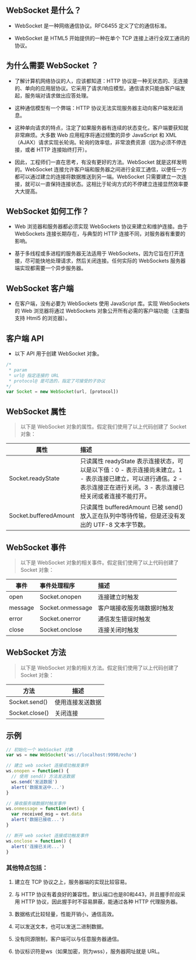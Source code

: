 ## WebSocket 是什么？

- WebSocket 是一种网络通信协议。RFC6455 定义了它的通信标准。

- WebSocket 是 HTML5 开始提供的一种在单个 TCP 连接上进行全双工通讯的协议。

## 为什么需要 WebSocket ？

- 了解计算机网络协议的人，应该都知道：HTTP 协议是一种无状态的、无连接的、单向的应用层协议。它采用了请求/响应模型。通信请求只能由客户端发起，服务端对请求做出应答处理。

- 这种通信模型有一个弊端：HTTP 协议无法实现服务器主动向客户端发起消息。

- 这种单向请求的特点，注定了如果服务器有连续的状态变化，客户端要获知就非常麻烦。大多数 Web 应用程序将通过频繁的异步 JavaScript 和 XML（AJAX）请求实现长轮询。轮询的效率低，非常浪费资源（因为必须不停连接，或者 HTTP 连接始终打开）。

- 因此，工程师们一直在思考，有没有更好的方法。WebSocket 就是这样发明的。WebSocket 连接允许客户端和服务器之间进行全双工通信，以便任一方都可以通过建立的连接将数据推送到另一端。WebSocket 只需要建立一次连接，就可以一直保持连接状态。这相比于轮询方式的不停建立连接显然效率要大大提高。

## WebSocket 如何工作？

- Web 浏览器和服务器都必须实现 WebSockets 协议来建立和维护连接。由于 WebSockets 连接长期存在，与典型的 HTTP 连接不同，对服务器有重要的影响。

- 基于多线程或多进程的服务器无法适用于 WebSockets，因为它旨在打开连接，尽可能快地处理请求，然后关闭连接。任何实际的 WebSockets 服务器端实现都需要一个异步服务器。

## WebSocket 客户端

- 在客户端，没有必要为 WebSockets 使用 JavaScript 库。实现 WebSockets 的 Web 浏览器将通过 WebSockets 对象公开所有必需的客户端功能（主要指支持 Html5 的浏览器）。

## 客户端 API

- 以下 API 用于创建 WebSocket 对象。

```js
/*
 * param 
 * url@ 指定连接的 URL
 * protocol@ 是可选的，指定了可接受的子协议
*/
var Socket = new WebSocket(url, [protocol])
```

## WebSocket 属性
> 以下是 WebSocket 对象的属性。假定我们使用了以上代码创建了 Socket 对象：

| 属性                  | 描述    |
| --------------------- | :-----  |
| Socket.readyState     | 只读属性 readyState 表示连接状态，可以是以下值：0 - 表示连接尚未建立。1 - 表示连接已建立，可以进行通信。2 - 表示连接正在进行关闭。3 - 表示连接已经关闭或者连接不能打开。 |
| Socket.bufferedAmount | 只读属性 bufferedAmount 已被 send() 放入正在队列中等待传输，但是还没有发出的 UTF-8 文本字节数。 |

## WebSocket 事件
> 以下是 WebSocket 对象的相关事件。假定我们使用了以上代码创建了 Socket 对象：

| 事件 |	事件处理程序 | 描述 |
| ---- | :----------- | :---- |
| open |	Socket.onopen	| 连接建立时触发
| message |	Socket.onmessage | 客户端接收服务端数据时触发
| error |	Socket.onerror | 通信发生错误时触发
| close |	Socket.onclose | 连接关闭时触发

## WebSocket 方法
> 以下是 WebSocket 对象的相关方法。假定我们使用了以上代码创建了 Socket 对象：

| 方法 | 描述 |
| ---- | ---- |
| Socket.send() |	使用连接发送数据 |
| Socket.close() | 关闭连接 |

## 示例
```js
// 初始化一个 WebSocket 对象
var ws = new WebSocket('ws://localhost:9998/echo')

// 建立 web socket 连接成功触发事件
ws.onopen = function() {
  // 使用 send() 方法发送数据
  ws.send('发送数据')
  alert('数据发送中...')
}

// 接收服务端数据时触发事件
ws.onmessage = function(evt) {
  var received_msg = evt.data
  alert('数据已接收...')
}

// 断开 web socket 连接成功触发事件
ws.onclose = function() {
  alert('连接已关闭...')
}
```

### 其他特点包括：

1. 建立在 TCP 协议之上，服务器端的实现比较容易。

2. 与 HTTP 协议有着良好的兼容性。默认端口也是80和443，并且握手阶段采用 HTTP 协议，因此握手时不容易屏蔽，能通过各种 HTTP 代理服务器。

3. 数据格式比较轻量，性能开销小，通信高效。

4. 可以发送文本，也可以发送二进制数据。

5. 没有同源限制，客户端可以与任意服务器通信。

6. 协议标识符是ws（如果加密，则为wss），服务器网址就是 URL。
